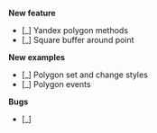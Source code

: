 **New feature**

- [_] Yandex polygon methods
- [_] Square buffer around point 

**New examples**  

- [_] Polygon set and change styles  
- [_] Polygon events  

**Bugs**

- [_]
